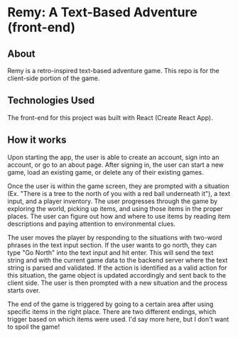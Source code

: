 # Remy: A Text-Based Adventure (front-end)

## About
Remy is a retro-inspired text-based adventure game. This repo is for the client-side portion of the game. 

## Technologies Used
The front-end for this project was built with React (Create React App).

## How it works

Upon starting the app, the user is able to create an account, sign into an account, or go to an about page. After signing in, the user can start a new game, load 
an existing game, or delete any of their existing games. 

Once the user is within the game screen, they are prompted with a situation (Ex. "There is a tree to the north of you with a red ball underneath it"), a text input, and a player inventory. The user progresses through the game by exploring the world, picking up items, and using those items in the proper places. The user can figure out how and where to use items by reading item descriptions and paying attention to environmental clues. 

The user moves the player by responding to the situations with two-word phrases in the text input section. If the user wants to go north, they can type "Go North" into the text input and hit enter. This will send the text string and with the current game data to the backend server where the text string is parsed and validated. If the action is identified as a valid action for this situation, the game object is updated accordingly and sent back to the client side. The user is then prompted with a new situation and the process starts over.

The end of the game is triggered by going to a certain area after using specific items in the right place. There are two different endings, which trigger based on which items were used. I'd say more here, but I don't want to spoil the game!
